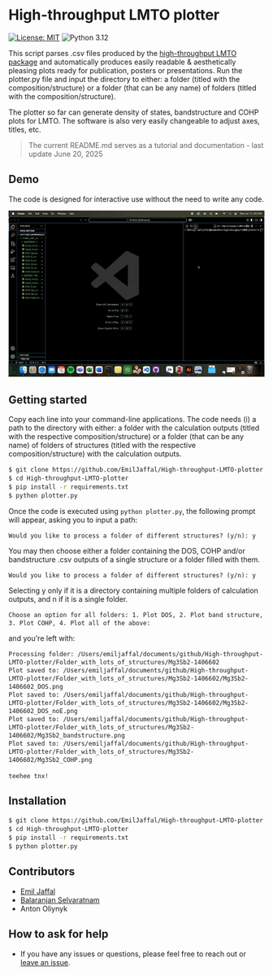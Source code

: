 # High-throughput LMTO plotter

[![License: MIT](https://img.shields.io/badge/License-MIT-yellow.svg)](https://github.com/EmilJaffal/High-throughput-LMTO-plotter/blob/main/LICENSE)
![Python 3.12](https://img.shields.io/badge/python-3.12-blue.svg)

This script parses .csv files produced by the [high-throughput LMTO package](https://github.com/balaranjan/High-throughput-LMTO) and automatically produces easily readable & aesthetically pleasing plots ready for publication, posters or presentations. Run the plotter.py file and input the directory to either: a folder (titled with the composition/structure) or a folder (that can be any name) of folders (titled with the composition/structure). 

The plotter so far can generate density of states, bandstructure and COHP plots for LMTO. The software is also very easily changeable to adjust axes, titles, etc.

> The current README.md serves as a tutorial and documentation - last update June 20, 2025

## Demo

The code is designed for interactive use without the need to write any code.

![HT-demo-gif](assets/HT_DEMO.gif)

## Getting started

Copy each line into your command-line applications. The code needs (i) a path to the directory with either: a folder with the calculation outputs (titled with the respective composition/structure) or a folder (that can be any name) of folders of structures (titled with the respective composition/structure) with the calculation outputs.

```bash
$ git clone https://github.com/EmilJaffal/High-throughput-LMTO-plotter
$ cd High-throughput-LMTO-plotter
$ pip install -r requirements.txt
$ python plotter.py
```

Once the code is executed using `python plotter.py`, the following prompt will
appear, asking you to input a path:

```text
Would you like to process a folder of different structures? (y/n): y
```

You may then choose either a folder containing the DOS, COHP and/or bandstructure .csv outputs of a single structure or a folder filled with them.

```text
Would you like to process a folder of different structures? (y/n): y
```

Selecting y only if it is a directory containing multiple folders of calculation outputs, and n if it is a single folder.

```text
Choose an option for all folders: 1. Plot DOS, 2. Plot band structure, 3. Plot COHP, 4. Plot all of the above:
```

and you're left with:

```text
Processing folder: /Users/emiljaffal/documents/github/High-throughput-LMTO-plotter/Folder_with_lots_of_structures/Mg3Sb2-1406602
Plot saved to: /Users/emiljaffal/documents/github/High-throughput-LMTO-plotter/Folder_with_lots_of_structures/Mg3Sb2-1406602/Mg3Sb2-1406602_DOS.png
Plot saved to: /Users/emiljaffal/documents/github/High-throughput-LMTO-plotter/Folder_with_lots_of_structures/Mg3Sb2-1406602/Mg3Sb2-1406602_DOS_noE.png
Plot saved to: /Users/emiljaffal/documents/github/High-throughput-LMTO-plotter/Folder_with_lots_of_structures/Mg3Sb2-1406602/Mg3Sb2_bandstructure.png
Plot saved to: /Users/emiljaffal/documents/github/High-throughput-LMTO-plotter/Folder_with_lots_of_structures/Mg3Sb2-1406602/Mg3Sb2_COHP.png

teehee tnx!
```

## Installation

```bash
$ git clone https://github.com/EmilJaffal/High-throughput-LMTO-plotter
$ cd High-throughput-LMTO-plotter
$ pip install -r requirements.txt
$ python plotter.py
```

## Contributors

- [Emil Jaffal](https://github.com/EmilJaffal)
- [Balaranjan Selvaratnam](https://github.com/balaranjan)
- Anton Oliynyk

## How to ask for help

- If you have any issues or questions, please feel free to reach out or
  [leave an issue](https://github.com/emiljaffal/High-throughput-LMTO-plotter/issues).

